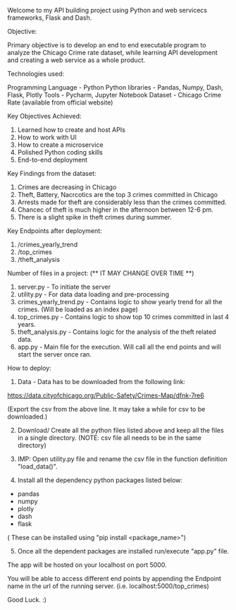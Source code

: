Welcome to my API building project using Python and web servicecs frameworks, Flask and Dash.

Objective:

Primary objective is to develop an end to end executable program to analyze the Chicago Crime rate dataset, while learning API development and creating a web service as a whole product.

Technologies used:

Programming Language - Python
Python libraries - Pandas, Numpy, Dash, Flask, Plotly
Tools - Pycharm, Jupyter Notebook
Dataset - Chicago Crime Rate (available from official website)

Key Objectives Achieved: 
1) Learned how to create and host APIs
2) How to work with UI
3) How to create a microservice
4) Polished Python coding skills
5) End-to-end deployment

Key Findings from the dataset:
1) Crimes are decreasing in Chicago
2) Theft, Battery, Nacrcotics are the top 3 crimes committed in Chicago
3) Arrests made for theft are considerably less than the crimes committed.
4) Chancec of theft is much higher in the afternoon between 12-6 pm.
5) There is a slight spike in theft crimes during summer.

Key Endpoints after deployment:
1) /crimes_yearly_trend
2) /top_crimes
3) /theft_analysis

Number of files in a project: (** IT MAY CHANGE OVER TIME **)
1) server.py - To initiate the server
2) utility.py - For data data loading and pre-processing
3) crimes_yearly_trend.py - Contains logic to show yearly trend for all the crimes. (Will be loaded as an index page)
4) top_crimes.py - Contains logic to show top 10 crimes committed in last 4 years.
5) theft_analysis.py - Contains logic for the analysis of the theft related data.
6) app.py - Main file for the execution. Will call all the end points and will start the server once ran.

How to deploy:

1) Data - Data has to be downloaded from the following link:

https://data.cityofchicago.org/Public-Safety/Crimes-Map/dfnk-7re6

(Export the csv from the above line. It may take a while for csv to be downloaded.)

2) Download/ Create all the python files listed above and keep all the files in a single directory. (NOTE: csv file all needs to be in the same directory)

3) IMP: Open utility.py file and rename the csv file in the function definition "load_data()".

4) Install all the dependency python packages listed below:
- pandas
- numpy
- plotly
- dash
- flask

( These can be installed using "pip install <package_name>")

5) Once all the dependent packages are installed run/execute "app.py" file. 

The app will be hosted on your localhost on port 5000. 

You will be able to access different end points by appending the Endpoint name in the url of the running server. (i.e. localhost:5000/top_crimes)


Good Luck. :)
